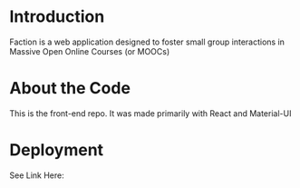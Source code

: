 # Introduction
Faction is a web application designed to foster small group interactions in Massive Open Online Courses (or MOOCs)

# About the Code
This is the front-end repo. It was made primarily with React and Material-UI

# Deployment
See Link Here: 
